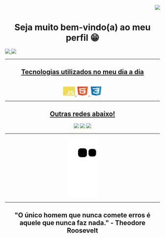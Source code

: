 <img align="right" src="https://komarev.com/ghpvc/?username=JoaoLuisPortes&color=blue"><br>
<h1 align="center">Seja muito bem-vindo(a) ao meu perfil 😁</h1>

 <div>
   <a href="https://github.com/JoaoLuisPortes">
   <img height="180em" src="https://github-readme-stats.vercel.app/api?username=JoaoLuisPortes&show_icons=true&theme=tokyonight&include_all_commits=true&count_private=true"/>
   <img height="180em" src="https://github-readme-stats.vercel.app/api/top-langs/?username=JoaoLuisPortes&layout=compact&langs_count=6&theme=tokyonight"/>

</div>
 
 <hr>
 
 <h2 align="center"> Tecnologias utilizados no meu dia a dia</h2>
<div style="display: inline_block" align="center"><br>
  <img alt="Js" height="30" width="40" src="https://raw.githubusercontent.com/devicons/devicon/master/icons/javascript/javascript-plain.svg">
  <img alt="HTML" height="30" width="40" src="https://raw.githubusercontent.com/devicons/devicon/master/icons/html5/html5-original.svg">
  <img alt="CSS" height="30" width="40" src="https://raw.githubusercontent.com/devicons/devicon/master/icons/css3/css3-original.svg">
</div>
 
 <hr>
 
 <h2 align="center">Outras redes abaixo!</h2>
 
<div align="center"> 
  <a href="#" target="_blank"><img src="https://img.shields.io/badge/-Instagram-%23E4405F?style=for-the-badge&logo=instagram&logoColor=white" target="_blank"></a> 
  <a href = "#"><img src="https://img.shields.io/badge/-Gmail-%23333?style=for-the-badge&logo=gmail&logoColor=white" target="_blank"></a>
  <a href="#" target="_blank"><img src="https://img.shields.io/badge/-LinkedIn-%230077B5?style=for-the-badge&logo=linkedin&logoColor=white" target="_blank"></a>
  
  <hr>
 
  ![Snake animation](https://github.com/JoaoLuisPortes/JoaoLuisPortes/blob/output/github-contribution-grid-snake.svg)
</div>
 
 <hr>
 
<h2 align="center">"O único homem que nunca comete erros é aquele que nunca faz nada." - Theodore Roosevelt</h2>
